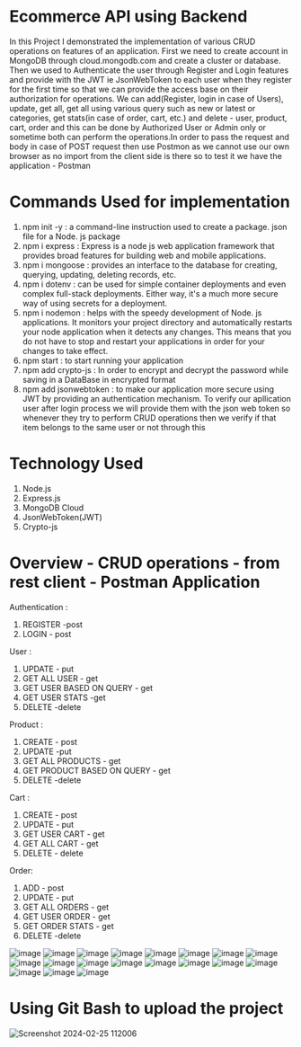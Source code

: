 # Ecommerce API using Backend
In this Project I demonstrated the implementation of various CRUD operations on features of an application. First we need to create account in MongoDB through cloud.mongodb.com and create a cluster or database.
Then we used to Authenticate the user through Register and Login features and provide with the JWT ie JsonWebToken to each user when they register for the first time so that we can provide the access base on their
authorization for operations. We can add(Register, login in case of Users), update, get all, get all using various query such as new or latest or categories, get stats(in case of order, cart, etc.) and delete - user,
product, cart, order and this can be done by Authorized User or Admin only or sometime both can perform the operations.In order to pass the request and body in case of POST request then use Postmon as we 
cannot use our own browser as no import from the client side is there so to test it we have the application - Postman

# Commands Used for implementation
1. npm init -y : a command-line instruction used to create a package. json file for a Node. js package
2. npm i express : Express is a node js web application framework that provides broad features for building web and mobile applications.
3. npm i mongoose : provides an interface to the database for creating, querying, updating, deleting records, etc.
4. npm i dotenv : can be used for simple container deployments and even complex full-stack deployments. Either way, it's a much more secure way of using secrets for a deployment.
5. npm i nodemon : helps with the speedy development of Node. js applications. It monitors your project directory and automatically restarts your node application when it detects any changes. This means that you do not have to stop and restart your applications in order for your changes to take effect.
6. npm start : to start running your application
7. npm add crypto-js : In order to encrypt and decrypt the password while saving in a DataBase in encrypted format
8. npm add jsonwebtoken : to make our application more secure using JWT by providing an authentication mechanism. To verify our apllication user after login process we will provide them with the json web token so whenever they try to perform CRUD operations then we verify if that item belongs to the same user or not through this

# Technology Used
1. Node.js
2. Express.js
3. MongoDB Cloud
4. JsonWebToken(JWT)
5. Crypto-js

# Overview - CRUD operations - from rest client - Postman Application
Authentication : 
1. REGISTER -post
2. LOGIN - post
   
User :
1. UPDATE - put
2. GET ALL USER - get
3. GET USER BASED ON QUERY - get
4. GET USER STATS -get
5. DELETE -delete

Product :
1. CREATE - post
2. UPDATE -put
3. GET ALL PRODUCTS - get
4. GET PRODUCT BASED ON QUERY - get
5. DELETE -delete

Cart :
1. CREATE - post
2. UPDATE - put
3. GET USER CART - get
4. GET ALL CART - get
5. DELETE - delete

Order:
1. ADD - post
2. UPDATE - put
3. GET ALL ORDERS - get
4. GET USER ORDER - get
5. GET ORDER STATS - get
6. DELETE -delete

![image](https://github.com/garvita2003/Backend---EcommerceApi/assets/102051676/32d03cb1-6ff0-4c32-8a07-4c8512836cf8)
![image](https://github.com/garvita2003/Backend---EcommerceApi/assets/102051676/3b65e013-e414-4511-9b7c-8ffa4be1024c)
![image](https://github.com/garvita2003/Backend---EcommerceApi/assets/102051676/c400da81-6295-485d-84ab-aaad9237cc29)
![image](https://github.com/garvita2003/Backend---EcommerceApi/assets/102051676/a2bcc4f0-ff58-448a-8a3d-11209f83fa69)
![image](https://github.com/garvita2003/Backend---EcommerceApi/assets/102051676/747f400a-23c5-4191-a3ac-432df97c1ea6)
![image](https://github.com/garvita2003/Backend---EcommerceApi/assets/102051676/29a9c03c-1990-4518-a60f-05da9d12539b)
![image](https://github.com/garvita2003/Backend---EcommerceApi/assets/102051676/c4842902-c691-4f6d-8342-74733806b20f)
![image](https://github.com/garvita2003/Backend---EcommerceApi/assets/102051676/f10410f5-f280-4ce6-ab9d-92c43a9d2aac)
![image](https://github.com/garvita2003/Backend---EcommerceApi/assets/102051676/3a05668a-4574-4266-8a48-44dfa546059d)
![image](https://github.com/garvita2003/Backend---EcommerceApi/assets/102051676/fd340dd4-e0d1-4928-bb43-093d1fbdc6de)
![image](https://github.com/garvita2003/Backend---EcommerceApi/assets/102051676/2125269d-dde7-4527-ac49-f4e66f1d6b57)
![image](https://github.com/garvita2003/Backend---EcommerceApi/assets/102051676/39943f5b-5e63-4c61-b0ae-155fdff501ea)
![image](https://github.com/garvita2003/Backend---EcommerceApi/assets/102051676/1974d671-88a1-4173-a193-0cbc902035c0)
![image](https://github.com/garvita2003/Backend---EcommerceApi/assets/102051676/1d602419-5b5c-496d-8061-e2b2f8f3f6f8)
![image](https://github.com/garvita2003/Backend---EcommerceApi/assets/102051676/b55903cd-c570-4af9-a20d-6fdb55d16079)
![image](https://github.com/garvita2003/Backend---EcommerceApi/assets/102051676/7b214525-8fc3-4478-80ce-6ad2a8a5b8a3)
![image](https://github.com/garvita2003/Backend---EcommerceApi/assets/102051676/05b521c9-184e-40aa-b46a-43b57bc386da)
![image](https://github.com/garvita2003/Backend---EcommerceApi/assets/102051676/d359c4cb-6fff-4f54-8411-e69c08453c83)
![image](https://github.com/garvita2003/Backend---EcommerceApi/assets/102051676/21ba261d-9f73-46f3-a0e4-20264095203e)

# Using Git Bash to upload the project
![Screenshot 2024-02-25 112006](https://github.com/garvita2003/Backend---EcommerceApi/assets/102051676/6b9cd55e-7917-46e1-87fb-3770606b3455)
